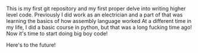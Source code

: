 This is my first git repository and my first proper delve into writing higher level code.
Previously I did work as an electrician and a part of that was learning the basics of how assembly language worked
At a different time in my life, I did a basic course in python, but that was a long fucking time ago!
Now it's time to start doing big boy code!

Here's to the future!
